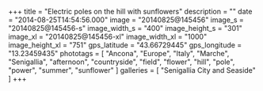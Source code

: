 +++
title = "Electric poles on the hill with sunflowers"
description = ""
date = "2014-08-25T14:54:56.000"
image = "20140825@145456"
image_s = "20140825@145456-s"
image_width_s = "400"
image_height_s = "301"
image_xl = "20140825@145456-xl"
image_width_xl = "1000"
image_height_xl = "751"
gps_latitude = "43.66729445"
gps_longitude = "13.23459435"
phototags = [ "Ancona", "Europe", "Italy", "Marche", "Senigallia", "afternoon", "countryside", "field", "flower", "hill", "pole", "power", "summer", "sunflower" ]
galleries = [ "Senigallia City and Seaside" ]
+++
